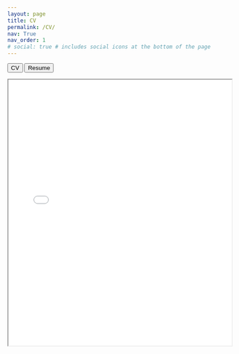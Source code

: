 ```yaml
---
layout: page
title: CV
permalink: /CV/
nav: True
nav_order: 1
# social: true # includes social icons at the bottom of the page
---
```


<!-- <a href="{{ 'CV.pdf' | relative_url }}">
    <img src="{{ 'pdf.svg' | prepend: '/assets/' | relative_url }}" alt="CV" title="Dowload CV" height="30px"> &nbsp;
    <span style="color:var(--global-theme-color); font-size:1.25em; position: relative; top: 4px;"> Curriculum Vitae </span>
</a> &nbsp; &nbsp; &nbsp;
<a href="{{ 'Resume.pdf' | relative_url }}">
    <img src="{{ 'pdf.svg' | prepend: '/assets/' | relative_url }}" alt="Resume" title="Dowload Resume" height="30px"> &nbsp;
    <span style="color:var(--global-theme-color); font-size:1.25em; position: relative; top: 4px;"> Resume </span>
</a> -->

<!-- <iframe src="{{ 'Resume.pdf' | relative_url }}" width="100%" height="600px"></iframe> -->

<button id="cvButton" class="resumebutton">CV</button>
<button id="resumeButton" class="resumebutton selected">Resume</button>
<iframe id="cvIframe" src="{{ 'Resume.pdf' | relative_url }}" width="100%" height="600px"></iframe>